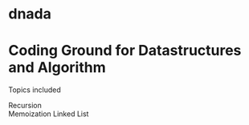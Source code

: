# dnada

# Coding Ground for Datastructures and Algorithm
Topics included

Recursion<BR>
Memoization
Linked List
